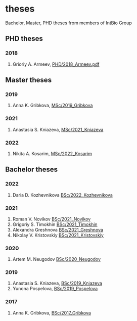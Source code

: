 # theses
Bachelor, Master, PHD theses from members of IntBio Group
## PHD theses
### 2018
1. Grioriy A. Armeev, [PHD/2018_Armeev.pdf](PHD/2018_Armeev.pdf)

## Master theses
### 2019
1. Anna K. Gribkova, [MSc/2019_Gribkova](MSc/2019_Gribkova)
### 2021
1. Anastasia S. Kniazeva, [MSc/2021_Kniazeva](MSc/2021_Kniazeva)
### 2022
1. Nikita A. Kosarim, [MSc/2022_Kosarim](MSc/2022_Kosarim)


## Bachelor theses
### 2022
1. Daria D. Kozhevnikova [BSc/2022_Kozhevnikova](BSc/2022_Kozhevnikova)

### 2021
1. Roman V. Novikov [BSc/2021_Novikov](BSc/2021_Novikov)
2. Grigoriy S. Timokhin [BSc/2021_Timokhin](BSc/2021_Timokhin)
3. Alexandra Greshnova [BSc/2021_Greshnova](BSc/2021_Greshnova)
4. Nikolay V. Kristovskiy [BSc/2021_Kristovskiy](BSc/2021_Kristovskiy)
### 2020
1. Artem M. Neugodov [BSc/2020_Neugodov](BSc/2020_Neugodov)
### 2019
1. Anastasia S. Kniazeva, [BSc/2019_Kniazeva](BSc/2019_Kniazeva)
2. Yunona Pospelova, [BSc/2019_Pospelova](BSc/2019_Pospelova)
### 2017
1. Anna K. Gribkova, [BSc/2017_Gribkova](BSc/2017_Gribkova)

